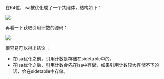 在64位，isa被优化成了一个共用体，结构如下：

![](https://user-gold-cdn.xitu.io/2020/2/26/17080b85b6b8f1c3?w=814&h=682&f=png&s=277003)

再看一下获取引用计数的源码：

![](https://user-gold-cdn.xitu.io/2020/2/26/17080b36a02a9858?w=1576&h=838&f=png&s=451847)

很容易可以得出结论：

- 在isa优化之前，引用计数是存储在sidetable中的。
- 在isa优化之后，引用计数会先在isa中存储，如果引用计数较大存储不下的话，会在sidetable中存储。





